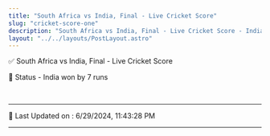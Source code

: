 ```yaml
---
title: "South Africa vs India, Final - Live Cricket Score"
slug: "cricket-score-one"
description: "South Africa vs India, Final - Live Cricket Score - India won by 7 runs."
layout: "../../layouts/PostLayout.astro"
--- 
```


✅ South Africa vs India, Final - Live Cricket Score

📑 Status - India won by 7 runs

<br />

***

📝 Last Updated on : 6/29/2024, 11:43:28 PM

***

